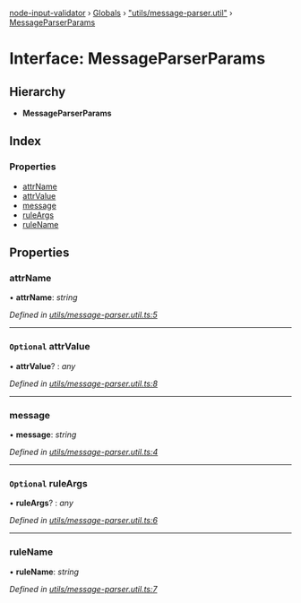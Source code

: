[node-input-validator](../README.md) › [Globals](../globals.md) › ["utils/message-parser.util"](../modules/_utils_message_parser_util_.md) › [MessageParserParams](_utils_message_parser_util_.messageparserparams.md)

# Interface: MessageParserParams

## Hierarchy

* **MessageParserParams**

## Index

### Properties

* [attrName](_utils_message_parser_util_.messageparserparams.md#attrname)
* [attrValue](_utils_message_parser_util_.messageparserparams.md#optional-attrvalue)
* [message](_utils_message_parser_util_.messageparserparams.md#message)
* [ruleArgs](_utils_message_parser_util_.messageparserparams.md#optional-ruleargs)
* [ruleName](_utils_message_parser_util_.messageparserparams.md#rulename)

## Properties

###  attrName

• **attrName**: *string*

*Defined in [utils/message-parser.util.ts:5](https://github.com/bitnbytesio/node-input-validator/blob/952f4ba/src/utils/message-parser.util.ts#L5)*

___

### `Optional` attrValue

• **attrValue**? : *any*

*Defined in [utils/message-parser.util.ts:8](https://github.com/bitnbytesio/node-input-validator/blob/952f4ba/src/utils/message-parser.util.ts#L8)*

___

###  message

• **message**: *string*

*Defined in [utils/message-parser.util.ts:4](https://github.com/bitnbytesio/node-input-validator/blob/952f4ba/src/utils/message-parser.util.ts#L4)*

___

### `Optional` ruleArgs

• **ruleArgs**? : *any*

*Defined in [utils/message-parser.util.ts:6](https://github.com/bitnbytesio/node-input-validator/blob/952f4ba/src/utils/message-parser.util.ts#L6)*

___

###  ruleName

• **ruleName**: *string*

*Defined in [utils/message-parser.util.ts:7](https://github.com/bitnbytesio/node-input-validator/blob/952f4ba/src/utils/message-parser.util.ts#L7)*
